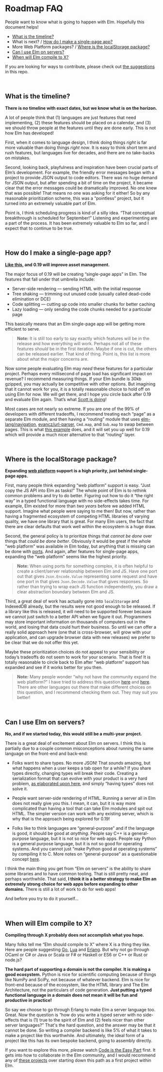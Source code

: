 # Roadmap FAQ

People want to know what is going to happen with Elm. Hopefully this document helps!

  - [What is the timeline?](#what-is-the-timeline)
  - What is next? / [How do I make a single-page app?](#how-do-i-make-a-single-page-app)
  - More Web Platform packages? / [Where is the localStorage package?](#where-is-the-localstorage-package)
  - [Can I use Elm on servers?](#can-i-use-elm-on-servers)
  - [When will Elm compile to X?](#when-will-elm-compile-to-x)

If you are looking for ways to contribute, please check out [the suggestions](README.md) in this repo.

<br>


## What is the timeline?

**There is no timeline with exact dates, but we know what is on the horizon.**

A lot of people think that (1) languages are just features that need implementing, (2) these features should be placed on a calendar, and (3) we should throw people at the features until they are done early. This is not how Elm has developed!

First, when it comes to language design, I think doing things *right* is far more valuable than doing things *right now*. It is easy to think short term and rush features, but languages live for decades, and there are no take-backs on mistakes.

Second, looking back, playfulness and inspiration have been crucial parts of Elm’s development. For example, the friendly error messages began with a project to provide JSON output to code editors. There was no huge demand for JSON output, but after spending a bit of time on the project, it became clear that the error messages could be dramatically improved. No one knew that was possible! That means no one was asking for it either! So by any reasonable prioritization scheme, this was a “pointless” project, but it turned into an extremely valuable part of Elm.

Point is, I think scheduling progress is kind of a silly idea. “That conceptual breakthrough is scheduled for September!” Listening and experimenting are a part of the process. It has been extremely valuable to Elm so far, and I expect that to continue to be true.

<br>


## How do I make a single-page app?

**[Like this][realworld], and 0.19 will improve asset management.**

The major focus of 0.19 will be creating “single-page apps” in Elm. The features that fall under that umbrella include:

  - Server-side rendering &mdash; sending HTML with the initial response
  - Tree shaking &mdash; trimming out unused code (usually called dead-code elimination or DCE)
  - Code splitting &mdash; cutting up code into smaller chunks for better caching
  - Lazy loading &mdash; only sending the code chunks needed for a particular page

This basically means that an Elm single-page app will be getting more efficient to serve.

> **Note:** It is still too early to say exactly which features will be in the release and how everything will work. Perhaps not all of these features *should* be in the first iteration. Maybe if one is cut, the others can be released earlier. That kind of thing. Point is, this list is more about what the major concerns are.

Now some people evaluating Elm may *need* these features for a particular project. Perhaps every millisecond of page load has significant impact on revenue? I recommend measuring things. If your Elm bundle is 30kb gzipped, you may actually be competitive with other options. But imagining that it cannot work for you, it is a totally reasonable choice to hold off on using Elm for now. We will get there, and I hope you circle back after 0.19 and evaluate Elm again. That’s what [Scott is doing](https://twitter.com/scottcorgan/status/857586663261949954)!

Most cases are not nearly so extreme. If you are one of the 99% of developers with different tradeoffs, I recommend treating each “page” as a separate Elm module, and then having a “routing” module that uses [elm-lang/navigation](https://github.com/elm-lang/navigation), [evancz/url-parser](https://github.com/evancz/url-parser), `Cmd.map`, and `Sub.map` to swap between pages. This is what [this example][realworld] does, and it will set you up well for 0.19 which will provide a much nicer alternative to that “routing” layer.

[realworld]: https://dev.to/rtfeldman/tour-of-an-open-source-elm-spa

<br>


## Where is the localStorage package?

**Expanding [web platform](https://platform.html5.org/) support is a high priority, just behind single-page apps.**

First, many people think expanding “web platform” support is easy. “Just copy the JS API into Elm as tasks!” The whole point of Elm is to rethink common problems and try to do better. Figuring out how to do it “the right way” in a typed functional language with no side-effects takes time. For example, Elm existed for more than *two years* before we added HTML support. Imagine what people were saying to me then! But now, rather than having a fragmented ecosystem of competing HTML libraries of varying quality, we have one library that is great. For many Elm users, the fact that there are clear defaults that work well within the ecosystem is a huge draw.

Second, the general policy is to prioritize things that *cannot be done* over things that *could be done better*. Obviously it would be great if the whole “web platform” was available in Elm today, but anything that is missing can be done with [ports](https://guide.elm-lang.org/interop/javascript.html). And again, after features for single-page apps, expanding the “web platform” seems like the highest priority.

> **Note:** When using ports for something complex, it is often helpful to create a client/server relationship between Elm and JS. Have one port out that gives `Json.Encode.Value` representing some request and have one port in that gives `Json.Decode.Value` that gives responses. So rather than trying to wrap each JS function independently, you draw a clear abstraction boundary between Elm and JS.

Third, a great deal of work has actually gone into `localStorage` and IndexedDB already, but the results were not good enough to be released. If a library like this is released, it will need to be supported forever because we cannot just switch to a better API when we figure it out. Programmers may store important information on thousands of computers out in the world, and losing that data could hurt their business. So until we can offer a really solid approach here (one that is cross-browser, will grow with your application, and can upgrade browser data with new releases) we prefer to be clear that we do not offer this yet.

Maybe these prioritization choices do not appeal to your sensibility or today’s tradeoffs do not seem to work for your scenario. That is fine! It is totally reasonable to circle back to Elm after “web platform” support has expanded and see if it works better for you then.

> **Note:** Many people wonder “why not have the community expand the web platform?” I have tried to address this question [here](https://groups.google.com/d/msg/elm-dev/1JW6wknkDIo/H9ZnS71BCAAJ) and [here](https://groups.google.com/d/msg/elm-dev/bAHD_8PbgKE/X-z67wTdCAAJ). There are other languages out there that make different choices on this question, and I recommend checking them out. They may suit you better!

<br>


## Can I use Elm on servers?

**No, and if we started today, this would still be a multi-year project.**

There is a great deal of excitement about Elm on servers. I think this is partially due to a couple common misconceptions about running the same language on the front-end and back-end:

  * Folks want to share types. No more JSON! That *sounds* amazing, but what happens when a user keeps a tab open for a while? If you share types directly, changing types will break their code. Creating a serialization format that can evolve with your product is a very hard problem, [as elaborated upon here](notes/on-sharing-types.md), and simply “having types” does not solve it.

  * People want server-side rendering of HTML. Running a server all in Elm does not really give you this. I mean, it can, but it is way more complicated than having a tool that can take Elm modules and spit out HTML. The simpler version can work with any existing server, which is why that is the approach being explored for 0.19!

  * Folks like to think languages are “general-purpose” and if the language is good, it should be good at *anything*. People say C++ is a general-purpose language, but it is not so nice for web apps. People say Python is a general purpose language, but it is not so good for operating systems. And you cannot just “make Python good at operating systems” by compiling it to C. More notes on “general-purpose” as a questionable concept [here](notes/on-general-purpose.md).

I think the main thing you get from “Elm on servers” is the ability to share some libraries and to have common tooling. That is still pretty neat, and perhaps worthwhile. That said, **I think it is a better strategy to make Elm an extremely strong choice for web apps before expanding to other domains.** There is still a lot of work to do for web apps!

And before you try to do it yourself...

<br>


## When will Elm compile to X?

**Compiling through X probably does not accomplish what you hope.**

Many folks tell me “Elm should compile to X” where X is a thing they like. Here are people suggesting [Go](https://twitter.com/zvozin/status/847860742787223553), [Lua](https://groups.google.com/d/msg/elm-dev/Mi9j3nVD5NE/11akZGmNAgAJ) and [Erlang](https://groups.google.com/d/msg/elm-dev/Mi9j3nVD5NE/Pf1GXS2QAgAJ). But why not go through OCaml or C# or Java or Scala or F# or Haskell or ES6 or C++ or Rust or node.js?

**The hard part of supporting a domain is not the compiler. It is making a good ecosystem.** Python is nice for scientific computing because of things like NumPy and SciPy, not because of whatever backend. Elm is nice for front-end because of the ecosystem, like the HTML library and The Elm Architecture, not the particulars of code generation. **Just putting a typed functional language in a domain does not mean it will be fun and productive in practice!**

So say we choose to go through Erlang to make Elm a server language too. Great. Now the question is “how do you write a typed server with no side-effects that is (1) true to the spirit of Elm and (2) feels nicer than other server languages?” That's the hard question, and the answer may be that it cannot be done. So writing a compiler backend is like 5% of what it takes to make a project like this worthwhile. And ultimately, the ideal form of a project like this has its own bespoke backend, going to assembly directly.

If you want to explore this more, *please* watch [Code is the Easy Part](https://youtu.be/DSjbTC-hvqQ) first. It gets into how to collaborate in the Elm community, and I would recommend any of [these projects](README.md) over starting down this path as a first project within Elm.


